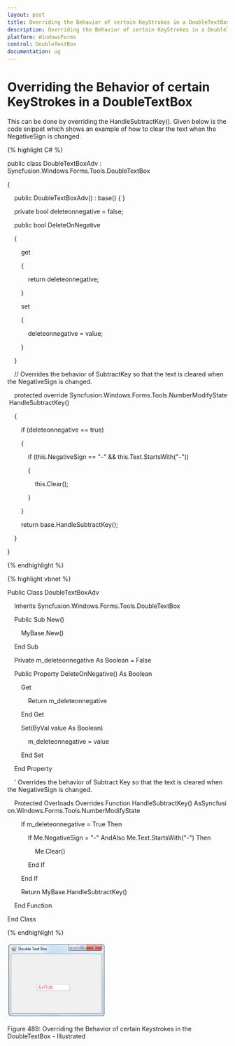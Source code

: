 ```yaml
---
layout: post
title: Overriding the Behavior of certain KeyStrokes in a DoubleTextBox
description: Overriding the Behavior of certain KeyStrokes in a DoubleTextBox
platform: WindowsForms
control: DoubleTextBox
documentation: ug
---
```

# Overriding the Behavior of certain KeyStrokes in a DoubleTextBox

This can be done by overriding the HandleSubtractKey(). Given below is the code snippet which shows an example of how to clear the text when the NegativeSign is changed.

{% highlight C# %}  

public class DoubleTextBoxAdv : Syncfusion.Windows.Forms.Tools.DoubleTextBox

{

    public DoubleTextBoxAdv() : base() { }

    private bool deleteonnegative = false;

    public bool DeleteOnNegative

    {

        get

        {

            return deleteonnegative;

        }

        set

        {

            deleteonnegative = value;

        }

    }

    // Overrides the behavior of SubtractKey so that the text is cleared when the NegativeSign is changed.

    protected override Syncfusion.Windows.Forms.Tools.NumberModifyState HandleSubtractKey()

    {

        if (deleteonnegative == true)

        {

            if (this.NegativeSign == "-" && this.Text.StartsWith("-"))

            {

                this.Clear();

            }

        }

        return base.HandleSubtractKey();

    }



}

{% endhighlight %}



{% highlight vbnet %} 

Public Class DoubleTextBoxAdv

    Inherits Syncfusion.Windows.Forms.Tools.DoubleTextBox

    Public Sub New()

        MyBase.New()

    End Sub

    Private m_deleteonnegative As Boolean = False

    Public Property DeleteOnNegative() As Boolean

        Get

            Return m_deleteonnegative

        End Get



        Set(ByVal value As Boolean)

            m_deleteonnegative = value

        End Set

    End Property

    ' Overrides the behavior of Subtract Key so that the text is cleared when the NegativeSign is changed.

    Protected Overloads Overrides Function HandleSubtractKey() AsSyncfusion.Windows.Forms.Tools.NumberModifyState



        If m_deleteonnegative = True Then

            If Me.NegativeSign = "-" AndAlso Me.Text.StartsWith("-") Then

                Me.Clear()

            End If

        End If



        Return MyBase.HandleSubtractKey()

    End Function

End Class

{% endhighlight %}



![](DoubleTextBox-images/DoubleTextBox_img5.png)

Figure 489: Overriding the Behavior of certain Keystrokes in the DoubleTextBox - Illustrated
